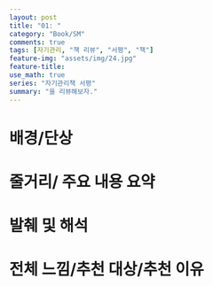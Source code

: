 ```yaml
---
layout: post
title: "01: "
category: "Book/SM"
comments: true
tags: [자기관리, "책 리뷰", "서평", "책"]
feature-img: "assets/img/24.jpg"
feature-title:
use_math: true
series: "자기관리책 서평"
summary: "을 리뷰해보자."
---
```


# 배경/단상

# 줄거리/ 주요 내용 요약

# 발췌 및 해석

# 전체 느낌/추천 대상/추천 이유
